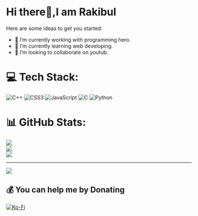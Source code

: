 # Hi there👋,I am Rakibul




Here are some ideas to get you started:

- 🔭 I’m currently working with programming hero.
- 🌱 I’m currently learning web developing.
- 👯 I’m looking to collaborate on youtub.


# 💻 Tech Stack:
![C++](https://img.shields.io/badge/c++-%2300599C.svg?style=for-the-badge&logo=c%2B%2B&logoColor=white) ![CSS3](https://img.shields.io/badge/css3-%231572B6.svg?style=for-the-badge&logo=css3&logoColor=white) ![JavaScript](https://img.shields.io/badge/javascript-%23323330.svg?style=for-the-badge&logo=javascript&logoColor=%23F7DF1E) ![C](https://img.shields.io/badge/c-%2300599C.svg?style=for-the-badge&logo=c&logoColor=white) ![Python](https://img.shields.io/badge/python-3670A0?style=for-the-badge&logo=python&logoColor=ffdd54)
# 📊 GitHub Stats:
![](https://github-readme-stats.vercel.app/api?username=Flocky05&theme=dark&hide_border=false&include_all_commits=false&count_private=false)<br/>
![](https://github-readme-streak-stats.herokuapp.com/?user=Flocky05&theme=dark&hide_border=false)<br/>
![](https://github-readme-stats.vercel.app/api/top-langs/?username=Flocky05&theme=dark&hide_border=false&include_all_commits=false&count_private=false&layout=compact)

---
[![](https://visitcount.itsvg.in/api?id=Flocky05&icon=0&color=0)](https://visitcount.itsvg.in)

  ## 💰 You can help me by Donating
  [![Ko-Fi](https://img.shields.io/badge/Ko--fi-F16061?style=for-the-badge&logo=ko-fi&logoColor=white)](https://ko-fi.com/love) 

  <!-- Proudly created with GPRM ( https://gprm.itsvg.in ) -->
  
